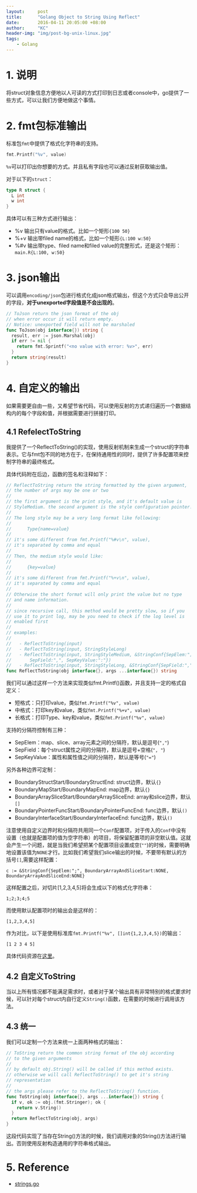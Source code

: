 ```yaml
---
layout:     post
title:      "Golang Object to String Using Reflect"
date:       2016-04-11 20:05:00 +08:00
author:     "KC"
header-img: "img/post-bg-unix-linux.jpg"
tags:
    - Golang
---
```


# 1. 说明

将struct对象信息方便地以人可读的方式打印到日志或者console中，go提供了一些方式，可以让我们方便地做这个事情。

# 2. fmt包标准输出

标准包`fmt`中提供了格式化字符串的支持。

```go
fmt.Printf("%v", value)
```

`%v`可以打印出你想要的方式。并且私有字段也可以通过反射获取输出值。

对于以下的`struct`：

```go
type R struct {
  L int
  w int
}
```

具体可以有三种方式进行输出：

- %v 输出只有value的格式。比如一个矩形`{100 50}`
- %+v 输出带filed name的格式，比如一个矩形`{L:100 w:50}`
- %#v 输出带type、filed name和filed value的完整形式，还是这个矩形：`main.R{L:100, w:50}`

# 3. json输出

可以调用`encoding/json`包进行格式化成json格式输出，但这个方式只会导出公开的字段，**对于unexported字段值是不会出现的**。

```go
// ToJson return the json format of the obj
// when error occur it will return empty.
// Notice: unexported field will not be marshaled
func ToJson(obj interface{}) string {
  result, err := json.Marshal(obj)
  if err != nil {
    return fmt.Sprintf("<no value with error: %v>", err)
  }
  return string(result)
}
```

# 4. 自定义的输出

如果需要更自由一些，又希望节省代码，可以使用反射的方式递归遍历一个数据结构内的每个字段和值，并根据需要进行拼接打印。

## 4.1 RefelectToString

我提供了一个ReflectToString()的实现，使用反射机制来生成一个struct的字符串表示。它与fmt包不同的地方在于，在保持通用性的同时，提供了许多配置项来控制字符串的最终格式。

具体代码附在后边，函数的签名和注释如下：

```go
// ReflectToString return the string formatted by the given argument,
// the number of args may be one or two
//
// the first argument is the print style, and it's default value is
// StyleMedium. the second argument is the style configuration pointer.
//
// The long style may be a very long format like following:
//
//      Type{name=value}
//
// it's some different from fmt.Printf("%#v\n", value),
// it's separated by comma and equal
//
// Then, the medium style would like:
//
//      {key=value}
//
// it's some different from fmt.Printf("%+v\n", value),
// it's separated by comma and equal
//
// Otherwise the short format will only print the value but no type
// and name information.
//
// since recursive call, this method would be pretty slow, so if you
// use it to print log, may be you need to check if the log level is
// enabled first
// 
// examples:
//
//   - ReflectToString(input)
//   - ReflectToString(input, StringStyleLong)
//   - ReflectToString(input, StringStyleMedium, &StringConf{SepElem:";", 
//       SepField:",", SepKeyValue:":"})
//   - ReflectToString(input, StringStyleLong, &StringConf{SepField:","})
func ReflectToString(obj interface{}, args ...interface{}) string 
```

我们可以通过这样一个方法来实现类似fmt.Printf()函数，并且支持一定的格式自定义：

- 短格式：只打印value，类似`fmt.Printf("%v", value)`
- 中格式：打印key和value，类似`fmt.Printf("%+v", value)`
- 长格式：打印Type、key和value，类似`fmt.Printf("%v", value)`

支持的分隔符控制有三种：

- SepElem：map、slice、array元素之间的分隔符，默认是逗号(`","`)
- SepField：每个struct属性之间的分隔符，默认是逗号+空格(`", "`)
- SepKeyValue：属性和属性值之间的分隔符，默认是等号(`"="`)

另外各种边界可定制：

- BoundaryStructStart/BoundaryStructEnd: struct边界，默认`{}`
- BoundaryMapStart/BoundaryMapEnd: map边界，默认`{}`
- BoundaryArraySliceStart/BoundaryArraySliceEnd: array和slice边界，默认`[]`
- BoundaryPointerFuncStart/BoundaryPointerFuncEnd: func边界，默认`()`
- BoundaryInterfaceStart/BoundaryInterfaceEnd: func边界，默认`()`

注意使用自定义边界时和分隔符共用同一个`Conf`配置项，对于传入的`Conf`中没有设置（也就是配置项的值为空字符串）的项目，将保留配置项的非空默认值。这就会产生一个问题，就是当我们希望把某个配置项目设置成空(`""`)的时候，需要明确地设置该值为`NONE`才行。比如我们希望我们slice输出的时候，不要带有默认的方括号`[]`,需要这样配置：

	c := &StringConf{SepElem:";", BoundaryArrayAndSliceStart:NONE, BoundaryArrayAndSliceEnd:NONE}

这样配置之后，对切片[1,2,3,4,5]将会生成以下的格式化字符串：

	1;2;3;4;5

而使用默认配置项时的输出会是这样的：

	[1,2,3,4,5]

作为对比，以下是使用标准库`fmt.Printf("%v", []int{1,2,3,4,5})`的输出：

	[1 2 3 4 5]


具体代码资源在[这里](https://github.com/kimiazhu/golib/blob/master/utils/strings.go)。

## 4.2 自定义ToString

当以上所有情况都不能满足需求时，或者对于某个输出具有非常特别的格式要求时候，可以针对每个struct内自行定义`String()`函数，在需要的时候进行调用该方法。

## 4.3 统一

我们可以定制一个方法来统一上面两种格式的输出：

```go
// ToString return the common string format of the obj according
// to the given arguments
//
// by default obj.String() will be called if this method exists.
// otherwise we will call ReflectToString() to get it's string
// representation
//
// the args please refer to the ReflectToString() function.
func ToString(obj interface{}, args ...interface{}) string {
  if v, ok := obj.(fmt.Stringer); ok {
    return v.String()
  }
  return ReflectToString(obj, args)
}
```

这段代码实现了当存在String()方法的时候，我们调用对象的String()方法进行输出。否则使用反射构造通用的字符串格式输出。

# 5. Reference

- [strings.go](https://github.com/kimiazhu/golib/blob/master/utils/strings.go)